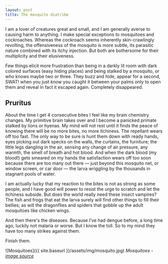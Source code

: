 ```yaml
---
layout: post
title: The mosquito diatribe
---
```



I am a lover of creatures great and small, and I am generally averse to causing harm to anything. I make special exceptions to mosquitoes and cockroaches. Whereas the cockroach seems inherently skin-crawlingly revolting, the offensiveness of the mosquito is more subtle, its parasitic nature combined with its itchy injection. But both are bothersome for their multiplicity and their elusiveness.

Few things elicit more frustration than being in a darkly lit room with dark colored surfaces (easy hiding places) and being stalked by a mosquito, or who knows maybe two or three. They buzz and hide, appear for a second, SWAT! when you just *know* you caught it between your palms only to open them and reveal in fact it escaped again. Completely disappeared.

## Pruritus
About the time I get 4 consecutive bites I feel like my brain chemistry changes. My primitive brain takes over and I become a panicked primate stalked by lions or hyenas. My mind will not rest until it finds the peace of knowing there will be no more bites, no more itchiness. The repellant wears off too fast. The only way to be sure is hunt them down with ready hands, eyes picking out dark specks on the walls, the curtains, the furniture; the little legs dangling in the air, sensing any change of air pressure, any warmth, the smell of breath and hot blood. And when the dark blood (my blood!) gets smeared on my hands the satisfaction wears off too soon because there are too many out there — just beyond this mosquito net, or window screen, or car door — the larva wriggling by the thousands in stagnant pools of water.

I am actually lucky that my reaction to the bites is not as strong as some people, and I have good will power to resist the urge to scratch and let the itchiness subside. But does the world really need these insect vampires? The fish and frogs that eat the larva surely will find other things to fill their bellies; as will the dragonflies and spiders that gobble up the adult mosquitoes like chicken wings.

And then there's the diseases. Because I’ve had dengue before, a long time ago, luckily not malaria or worse. But I know the toll. So to my mind they have too many strikes against them.

Finish them.

![Mosquitoes]({{ site.baseurl }}/assets/img/mosquito.jpg)
*Mosquitoes - [image source](https://media.defense.gov/2015/Jun/25/2001075001/780/780/0/150618-F-TN449-096.JPG)*
